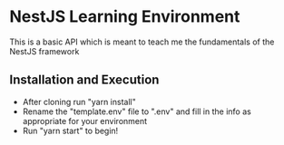 # NestJS Learning Environment
This is a basic API which is meant to teach me the fundamentals of the NestJS framework

## Installation and Execution
- After cloning run "yarn install"
- Rename the "template.env" file to ".env" and fill in the info as appropriate for your environment
- Run "yarn start" to begin!